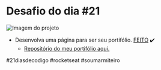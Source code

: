 # Desafio do dia #21

![Imagem do projeto](./21.gif)

+ Desenvolva uma página para ser seu portifólio. <a href="https://lucyanovidio.vercel.app">FEITO</a> ✔️
  + <a href="https://github.com/lucyanovidio/portifolio">Repositório do meu portifólio aqui.</a>

#21diasdecodigo #rocketseat #soumarmiteiro
